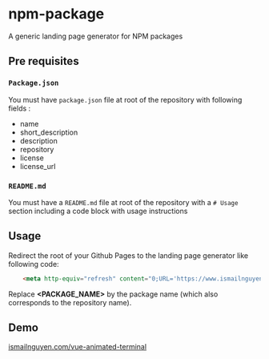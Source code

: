 # npm-package
A generic landing page generator for NPM packages

## Pre requisites

### `Package.json`
You must have `package.json` file at root of the repository with following fields :
- name
- short_description
- description
- repository
- license
- license_url

### `README.md`
You must have a `README.md` file at root of the repository with a `# Usage` section including a code block with usage instructions

## Usage
Redirect the root of your Github Pages to the landing page generator like following code:

```html
	<meta http-equiv="refresh" content="0;URL='https://www.ismailnguyen.com/npm-package/?name=<PACKAGE_NAME>'" />    
```

Replace **<PACKAGE_NAME>** by the package name (which also corresponds to the repository name).


## Demo
[ismailnguyen.com/vue-animated-terminal](https://www.ismailnguyen.com/vue-animated-terminal/)